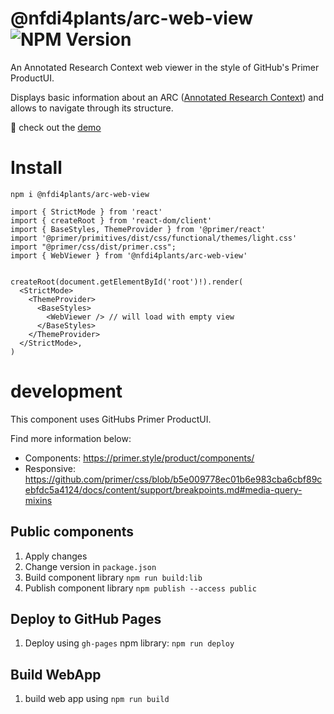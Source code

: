 # @nfdi4plants/arc-web-view ![NPM Version](https://img.shields.io/npm/v/%40nfdi4plants%2Farc-web-view)

An Annotated Research Context web viewer in the style of GitHub's Primer ProductUI.

Displays basic information about an ARC ([Annotated Research Context](https://arc-rdm.org/)) and allows to navigate through its structure.

👀 check out the [demo](https://freymaurer.github.io/ARCWebView/)

# Install

`npm i @nfdi4plants/arc-web-view`

```tsx
import { StrictMode } from 'react'
import { createRoot } from 'react-dom/client'
import { BaseStyles, ThemeProvider } from '@primer/react'
import '@primer/primitives/dist/css/functional/themes/light.css'
import "@primer/css/dist/primer.css";
import { WebViewer } from '@nfdi4plants/arc-web-view'


createRoot(document.getElementById('root')!).render(
  <StrictMode>
    <ThemeProvider>
      <BaseStyles>
        <WebViewer /> // will load with empty view
      </BaseStyles>
    </ThemeProvider>
  </StrictMode>,
)

```

# development

This component uses GitHubs Primer ProductUI.

Find more information below:

- Components: https://primer.style/product/components/
- Responsive: https://github.com/primer/css/blob/b5e009778ec01b6e983cba6cbf89cebfdc5a4124/docs/content/support/breakpoints.md#media-query-mixins

## Public components

1. Apply changes
2. Change version in `package.json`
3. Build component library `npm run build:lib`
4. Publish component library `npm publish --access public`

## Deploy to GitHub Pages

1. Deploy using `gh-pages` npm library: `npm run deploy`

## Build WebApp 

1. build web app using `npm run build`